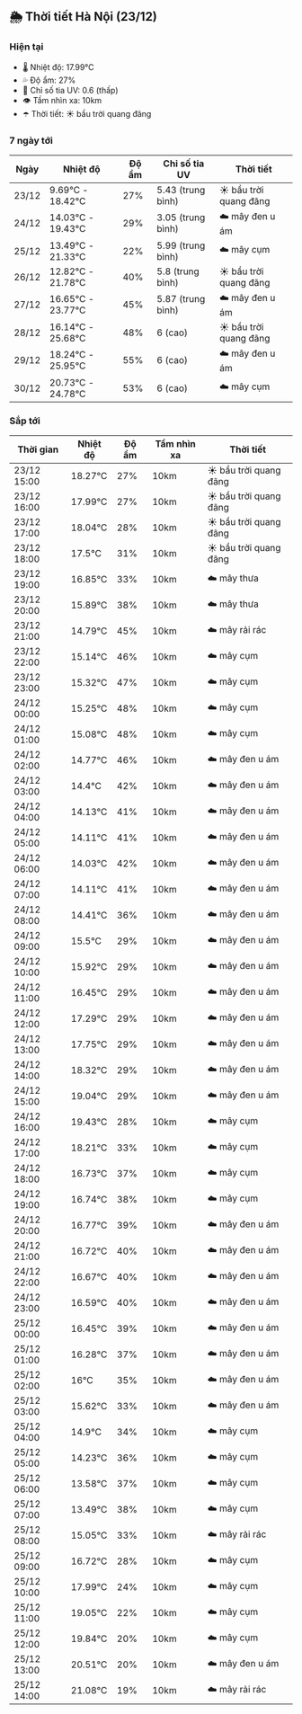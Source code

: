 ## 🌦️ Thời tiết Hà Nội (23/12)

### Hiện tại

- 🌡️ Nhiệt độ: 17.99℃
- 💦 Độ ẩm: 27%
- 🌟 Chỉ số tia UV: 0.6 (thấp)
- 👁️ Tầm nhìn xa: 10km
- ☂️ Thời tiết: ☀️ bầu trời quang đãng

### 7 ngày tới

| Ngày | Nhiệt độ | Độ ẩm | Chỉ số tia UV | Thời tiết |
| --- | --- | --- | --- | --- |
| 23/12 | 9.69℃ - 18.42℃ | 27% | 5.43 (trung bình) | ☀️ bầu trời quang đãng |
| 24/12 | 14.03℃ - 19.43℃ | 29% | 3.05 (trung bình) | ☁️ mây đen u ám |
| 25/12 | 13.49℃ - 21.33℃ | 22% | 5.99 (trung bình) | ☁️ mây cụm |
| 26/12 | 12.82℃ - 21.78℃ | 40% | 5.8 (trung bình) | ☀️ bầu trời quang đãng |
| 27/12 | 16.65℃ - 23.77℃ | 45% | 5.87 (trung bình) | ☁️ mây đen u ám |
| 28/12 | 16.14℃ - 25.68℃ | 48% | 6 (cao) | ☀️ bầu trời quang đãng |
| 29/12 | 18.24℃ - 25.95℃ | 55% | 6 (cao) | ☁️ mây đen u ám |
| 30/12 | 20.73℃ - 24.78℃ | 53% | 6 (cao) | ☁️ mây cụm |

### Sắp tới

| Thời gian | Nhiệt độ | Độ ẩm | Tầm nhìn xa | Thời tiết |
| --- | --- | --- | --- | --- |
| 23/12 15:00 | 18.27℃ | 27% | 10km | ☀️ bầu trời quang đãng |
| 23/12 16:00 | 17.99℃ | 27% | 10km | ☀️ bầu trời quang đãng |
| 23/12 17:00 | 18.04℃ | 28% | 10km | ☀️ bầu trời quang đãng |
| 23/12 18:00 | 17.5℃ | 31% | 10km | ☀️ bầu trời quang đãng |
| 23/12 19:00 | 16.85℃ | 33% | 10km | ☁️ mây thưa |
| 23/12 20:00 | 15.89℃ | 38% | 10km | ☁️ mây thưa |
| 23/12 21:00 | 14.79℃ | 45% | 10km | ☁️ mây rải rác |
| 23/12 22:00 | 15.14℃ | 46% | 10km | ☁️ mây cụm |
| 23/12 23:00 | 15.32℃ | 47% | 10km | ☁️ mây cụm |
| 24/12 00:00 | 15.25℃ | 48% | 10km | ☁️ mây cụm |
| 24/12 01:00 | 15.08℃ | 48% | 10km | ☁️ mây cụm |
| 24/12 02:00 | 14.77℃ | 46% | 10km | ☁️ mây đen u ám |
| 24/12 03:00 | 14.4℃ | 42% | 10km | ☁️ mây đen u ám |
| 24/12 04:00 | 14.13℃ | 41% | 10km | ☁️ mây đen u ám |
| 24/12 05:00 | 14.11℃ | 41% | 10km | ☁️ mây đen u ám |
| 24/12 06:00 | 14.03℃ | 42% | 10km | ☁️ mây đen u ám |
| 24/12 07:00 | 14.11℃ | 41% | 10km | ☁️ mây đen u ám |
| 24/12 08:00 | 14.41℃ | 36% | 10km | ☁️ mây đen u ám |
| 24/12 09:00 | 15.5℃ | 29% | 10km | ☁️ mây đen u ám |
| 24/12 10:00 | 15.92℃ | 29% | 10km | ☁️ mây đen u ám |
| 24/12 11:00 | 16.45℃ | 29% | 10km | ☁️ mây đen u ám |
| 24/12 12:00 | 17.29℃ | 29% | 10km | ☁️ mây đen u ám |
| 24/12 13:00 | 17.75℃ | 29% | 10km | ☁️ mây đen u ám |
| 24/12 14:00 | 18.32℃ | 29% | 10km | ☁️ mây đen u ám |
| 24/12 15:00 | 19.04℃ | 29% | 10km | ☁️ mây đen u ám |
| 24/12 16:00 | 19.43℃ | 28% | 10km | ☁️ mây cụm |
| 24/12 17:00 | 18.21℃ | 33% | 10km | ☁️ mây cụm |
| 24/12 18:00 | 16.73℃ | 37% | 10km | ☁️ mây cụm |
| 24/12 19:00 | 16.74℃ | 38% | 10km | ☁️ mây cụm |
| 24/12 20:00 | 16.77℃ | 39% | 10km | ☁️ mây đen u ám |
| 24/12 21:00 | 16.72℃ | 40% | 10km | ☁️ mây đen u ám |
| 24/12 22:00 | 16.67℃ | 40% | 10km | ☁️ mây đen u ám |
| 24/12 23:00 | 16.59℃ | 40% | 10km | ☁️ mây đen u ám |
| 25/12 00:00 | 16.45℃ | 39% | 10km | ☁️ mây đen u ám |
| 25/12 01:00 | 16.28℃ | 37% | 10km | ☁️ mây đen u ám |
| 25/12 02:00 | 16℃ | 35% | 10km | ☁️ mây đen u ám |
| 25/12 03:00 | 15.62℃ | 33% | 10km | ☁️ mây đen u ám |
| 25/12 04:00 | 14.9℃ | 34% | 10km | ☁️ mây cụm |
| 25/12 05:00 | 14.23℃ | 36% | 10km | ☁️ mây cụm |
| 25/12 06:00 | 13.58℃ | 37% | 10km | ☁️ mây cụm |
| 25/12 07:00 | 13.49℃ | 38% | 10km | ☁️ mây cụm |
| 25/12 08:00 | 15.05℃ | 33% | 10km | ☁️ mây rải rác |
| 25/12 09:00 | 16.72℃ | 28% | 10km | ☁️ mây cụm |
| 25/12 10:00 | 17.99℃ | 24% | 10km | ☁️ mây cụm |
| 25/12 11:00 | 19.05℃ | 22% | 10km | ☁️ mây cụm |
| 25/12 12:00 | 19.84℃ | 20% | 10km | ☁️ mây cụm |
| 25/12 13:00 | 20.51℃ | 20% | 10km | ☁️ mây đen u ám |
| 25/12 14:00 | 21.08℃ | 19% | 10km | ☁️ mây rải rác |
